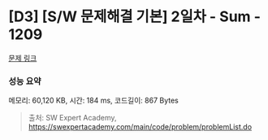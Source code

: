 # [D3] [S/W 문제해결 기본] 2일차 - Sum - 1209 

[문제 링크](https://swexpertacademy.com/main/code/problem/problemDetail.do?contestProbId=AV13_BWKACUCFAYh) 

### 성능 요약

메모리: 60,120 KB, 시간: 184 ms, 코드길이: 867 Bytes



> 출처: SW Expert Academy, https://swexpertacademy.com/main/code/problem/problemList.do